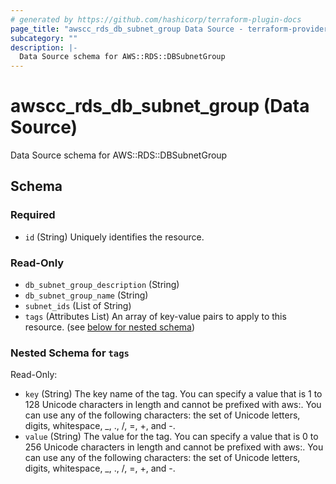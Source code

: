 ```yaml
---
# generated by https://github.com/hashicorp/terraform-plugin-docs
page_title: "awscc_rds_db_subnet_group Data Source - terraform-provider-awscc"
subcategory: ""
description: |-
  Data Source schema for AWS::RDS::DBSubnetGroup
---
```


# awscc_rds_db_subnet_group (Data Source)

Data Source schema for AWS::RDS::DBSubnetGroup



<!-- schema generated by tfplugindocs -->
## Schema

### Required

- `id` (String) Uniquely identifies the resource.

### Read-Only

- `db_subnet_group_description` (String)
- `db_subnet_group_name` (String)
- `subnet_ids` (List of String)
- `tags` (Attributes List) An array of key-value pairs to apply to this resource. (see [below for nested schema](#nestedatt--tags))

<a id="nestedatt--tags"></a>
### Nested Schema for `tags`

Read-Only:

- `key` (String) The key name of the tag. You can specify a value that is 1 to 128 Unicode characters in length and cannot be prefixed with aws:. You can use any of the following characters: the set of Unicode letters, digits, whitespace, _, ., /, =, +, and -.
- `value` (String) The value for the tag. You can specify a value that is 0 to 256 Unicode characters in length and cannot be prefixed with aws:. You can use any of the following characters: the set of Unicode letters, digits, whitespace, _, ., /, =, +, and -.


